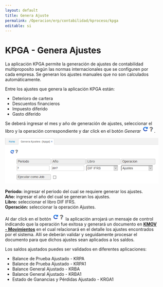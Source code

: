 ```yaml
---
layout: default
title: Genera Ajuste
permalink: /Operacion/erp/contabilidad/kproceso/kpga
editable: si
---
```


# KPGA - Genera Ajustes

La aplicación KPGA permite la generación de ajustes de contabilidad multiproposito según las normas internacionales que se configuren por cada empresa. Se generan los ajustes manuales que no son calculados automáticamente.  

Entre los ajustes que genera la aplicación KPGA están:  

* Deterioro de cartera
* Descuentos financieros
* Impuesto diferido
* Gasto diferido

Se deberá ingresar el mes y año de generación de ajustes, seleccionar el libro y la operación correspondiente y dar click en el botón _Generar_ ![](actualizar.png).  


![](kpga.png)

**Periodo:** ingresar el periodo del cual se requiere generar los ajustes.  
**Año:** ingresar el año del cual se generan los ajustes.  
**Libro:** seleccionar el libro DIF IFRS.  
**Operación:** seleccionar la operación Ajustes.  

Al dar click en el botón ![](actualizar.png) la aplicación arrojará un mensaje de control indicando que la operación fue exitosa y generará un documento en [**KMOV - Movimientos**](http://docs.oasiscom.com/Operacion/erp/contabilidad/kmovimient/kmov) en el cual relacionará en el detalle los ajustes encontrados por el sistema. Allí se deberán validar y seguidamente procesar el documento para que dichos ajustes sean aplicados a los saldos.  

Los saldos ajustados puedes ser validados en diferentes aplicaciones:  

* Balance de Prueba Ajustado - KRPA
* Balance de Prueba Ajustado - KRPA1
* Balance General Ajustado  - KRBA
* Balance General Ajustado  - KRBA1
* Estado de Ganancias y Pérdidas Ajustado - KRGA1



